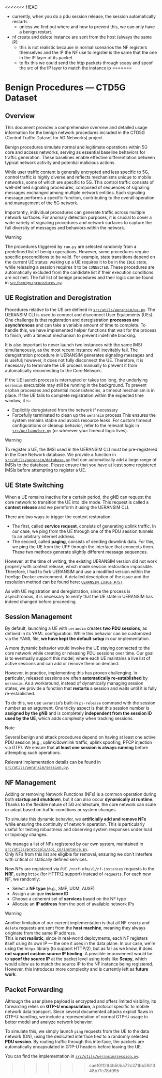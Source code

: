 <<<<<<< HEAD
- currently, when you do a pdu session release, the session automatically restarts 
    - unless we find out where and how to prevent this, we can only have a benign restart.
- nf create and delete instance are sent from the host (always the same IP)
    - this is not realistic because in normal scenarios the NF registers themselves and the IP the NF use to register is the same that the one in the IP layer of its packet
    - to fix this we could send the http packets through scapy and spoof the src of the IP layer to match the instance ip 
=======
# Benign Procedures — CTD5G Dataset

## Overview
This document provides a comprehensive overview and detailed usage information for the benign network procedures included in the CTD5G (Control Traffic Dataset for 5G Networks) project.

Benign procedures simulate normal and legitimate operations within 5G core and access networks, serving as essential baseline behaviors for traffic generation. These baselines enable effective differentiation between typical network activity and potential malicious actions.

While user traffic content is generally encrypted and less specific to 5G, control traffic is highly diverse and reflects mechanisms unique to mobile networks, some of which are specific to 5G. This control traffic consists of well-defined signaling procedures, composed of sequences of signaling messages exchanged among multiple network entities. Each signaling message performs a specific function, contributing to the overall operation and management of the 5G network.

Importantly, individual procedures can generate traffic across multiple network surfaces. For anomaly detection purposes, it is crucial to cover a wide variety of signaling procedures and network surfaces to capture the full diversity of messages and behaviors within the network.

> [!WARNING]
> The procedures triggered by `run.py` are selected randomly from a predefined list of benign operations. However, some procedures require specific preconditions to be valid. For example, state transitions depend on the current UE status: waking up a UE requires it to be in the `IDLE` state, while releasing a session requires it to be `CONNECTED`. These procedures are automatically excluded from the candidate list if their execution conditions are not met. The full list of benign procedures and their logic can be found in [`src/benign/procedures.py`](src/benign/procedures.py).

## UE Registration and Deregistration
Procedures relative to the UE are defined in [`src/utils/ueransim/ue.py`](src/utils/ueransim/ue.py). The UERANSIM CLI is used to connect and disconnect User Equipments (UEs). One challenge is that registration and deregistration **processes are asynchronous** and can take a variable amount of time to complete. To handle this, we have implemented helper functions that wait for the process to finish, with a timeout mechanism to prevent indefinite blocking.

It is also important to never launch two instances with the same IMSI simultaneously, as the most recent instance will inevitably fail. The deregistration procedure in UERANSIM generates signaling messages and is useful; however, it does not fully disconnect the UE. Therefore, it is necessary to terminate the UE process manually to prevent it from automatically reconnecting to the Core Network.

If the UE launch process is interrupted or takes too long, the underlying `ueransim` executable may still be running in the background. To prevent orphan processes and potential inconsistencies, a timeout mechanism is in place. If the UE fails to complete registration within the expected time window, it is:
- Explicitly deregistered from the network if necessary
- Forcefully terminated to clean up the `ueransim` process
This ensures the system remains stable and avoids resource leaks. For custom timeout configurations or cleanup behavior, refer to the relevant logic in [`src/ue/launcher.py`](src/ue/launcher.py) (or wherever your timeout logic lives).

> [!WARNING]
> To register a UE, the IMSI used in the UERANSIM CLI must be pre-registered in the Core Network database. We provide a function in [`src/utils/ueransim/database.py`](src/utils/ueransim/database.py) that can automatically add a large range of IMSIs to the database. Please ensure that you have at least some registered IMSIs before attempting to register a UE.

## UE State Switching
When a UE remains inactive for a certain period, the gNB can request the core network to transition the UE into idle mode. This request is called a **context release** and we permform it using the UERANSIM CLI. 

There are two ways to trigger the context restoration:
- The first, called **service request**, consists of generating uplink traffic. In our case, we ping from the UE through one of the PDU session tunnels to an arbitrary internet address.
- The second, called **paging**, consists of sending downlink data. For this, we ping the UE from the UPF through the interface that connects them.
These two methods generate slightly different message sequences.

However, at the time of writing, the existing UERANSIM version did not work properly with context release, which made session restoration impossible. Therefore, I had to fork UERANSIM and use a modified version within the free5gc Docker environment. A detailed description of the issue and the resolution method can be found here: [`UERANSIM Issue #757`](https://github.com/aligungr/UERANSIM/issues/757).

As with UE registration and deregistration, since the process is asynchronous, it is necessary to verify that the UE state in UERANSIM has indeed changed before proceeding.

## Session Management
By default, launching a UE with `ueransim` creates **two PDU sessions**, as defined in its YAML configuration. While this behavior can be customized via the YAML file, **we have kept the default setup** in our implementation.

A more dynamic behavior would involve the UE staying connected to the core network while creating or releasing PDU sessions over time. Our goal is to eventually support this model, where each UE maintains a live list of active sessions and can add or remove them on demand.

However, in practice, implementing this has proven challenging. In particular, released sessions are often **automatically re-established** by `ueransim`. As a workaround, instead of dynamically managing session states, we provide a function that **restarts** a session and waits until it is fully re-established.

To do this, we use `ueransim`’s built-in `ps-release` command with the session number as an argument. One tricky aspect is that this session number is **assigned by the gNB** and is completely **independent from the session ID used by the UE**, which adds complexity when tracking sessions.

> [!NOTE]
> Several benign and attack procedures depend on having at least one active PDU session (e.g., uplink/downlink traffic, uplink spoofing, PFCP injection via GTP). We ensure that **at least one session is always running** before attempting such operations.

Relevant implementation details can be found in  
[`src/utils/ueransim/session.py`](src/utils/ueransim/session.py).

## NF Management
Adding or removing Network Functions (NFs) is a common operation during both **startup and shutdown**, but it can also occur **dynamically at runtime**. Thanks to the flexible nature of 5G architecture, the core network can scale or adapt based on traffic conditions or system changes.

To simulate this dynamic behavior, we **artificially add and remove NFs** while ensuring the continuity of network operation. This is particularly useful for testing robustness and observing system responses under load or topology changes.

We manage a list of NFs registered by our own system, maintained in  
[`src/utils/protocols/api_cn/instance.py`](src/utils/protocols/api_cn/instance.py).  
Only NFs from this list are eligible for removal, ensuring we don't interfere with critical or statically defined services.

New NFs are registered via `PUT /nnrf-nfm/v1/nf-instances` requests to the **NRF**, using `httpx` (for HTTP/2 support) instead of `requests`. For each new NF, we randomly:
- Select a **NF type** (e.g., SMF, UDM, AUSF)  
- Assign a unique **instance ID**
- Choose a coherent set of **services** based on the NF type
- Allocate an **IP address** from the pool of available network IPs

> [!WARNING]
> Another limitation of our current implementation is that all NF `create` and `delete` requests are sent from the **host machine**, meaning they always originate from the same IP address.  
> This is **not realistic**, since in real-world deployments, each NF registers itself using its own IP — the one it uses in the data plane. In our case, we're using the `httpx` library (to support HTTP/2), but as far as we know, it does **not support custom source IP binding**.
> A possible improvement would be to **spoof the source IP** at the packet level using tools like **Scapy**, which would allow us to match the source IP to the NF instance being registered. However, this introduces more complexity and is currently left as **future work**.


## Packet Forwarding
Although the user plane payload is encrypted and offers limited visibility, its forwarding relies on **GTP-U encapsulation**, a protocol specific to mobile network data transport. Since several documented attacks exploit flaws in GTP-U handling, we include a representation of normal GTP-U usage to better model and analyze network behavior.

To simulate this, we simply launch `ping` requests from the UE to the data network (DN), using the dedicated interface tied to a randomly selected **PDU session**. By routing traffic through this interface, the packets are automatically encapsulated in GTP-U headers before leaving the UE.

You can find the implementation in [`src/utils/ueransim/session.py`](src/utils/ueransim/session.py).
>>>>>>> caef01f294b50ba72c371bb5f61348b71c78d995
